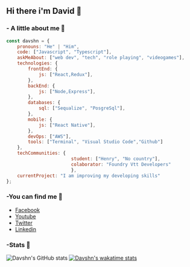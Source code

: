 ## Hi there i'm David 👋


### - A little about me 🤔
```javascript
const davshn = {
    pronouns: "He" | "Him",
    code: ["Javascript", "Typescript"],
    askMeAbout: ["web dev", "tech", "role playing", "videogames"],
    technologies: {
        frontEnd: {
            js: ["React,Redux"],
        },
        backEnd: {
            js: ["Node,Express"],
        },
        databases: {
            sql: ["Sequalize", "PosgreSql"],
        },
        mobile: {
            js: ["React Native"],
        },
        devOps: ["AWS"],
        tools: ["Terminal", "Visual Studio Code","Github"]
    },
    techCommunities: {
                        student: ["Henry", "No country"],
                        colaborator: "Foundry Vtt Developers"
                        },
    currentProject: "I am improving my developing skills"
};
```
### -You can find me :satellite:
- [Facebook](https://www.facebook.com/david.figueroa.184)
- [Youtube](https://www.youtube.com/user/davshn/)
- [Twitter](https://twitter.com/Davshmr)
- [Linkedin](https://www.linkedin.com/in/davshn/)
### -Stats :battery:

![Davshn's GitHub stats](https://github-readme-stats.vercel.app/api?username=davshn&theme=github_dark&show_icons=true)
[![Davshn's wakatime stats](https://github-readme-stats.vercel.app/api/wakatime?username=davshn)](https://github.com/davshn)

